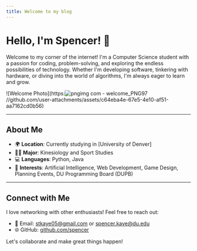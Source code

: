 ```yaml
---
title: Welcome to my blog
---
```



# Hello, I'm Spencer! 👋

Welcome to my corner of the internet! I'm a Computer Science student with a passion for coding, problem-solving, and exploring the endless possibilities of technology. Whether I'm developing software, tinkering with hardware, or diving into the world of algorithms, I'm always eager to learn and grow.


![Welcome Photo](https:![pngimg com - welcome_PNG97](https://github.com/user-attachments/assets/cb498a41-4c0e-4549-a664-98f913ecbe72)
//github.com/user-attachments/assets/c64eba4e-67e5-4e10-af51-aa7162cd0b56)

---

## About Me

- 🌍 **Location**: Currently studying in [University of Denver]
- 👨‍🎓 **Major**: Kinesiology and Sport Studies
- 💻 **Languages**: Python, Java
- 🚀 **Interests**: Artificial Intelligence, Web Development, Game Design, Planning Events, DU Programming Board (DUPB)

---

## Connect with Me

I love networking with other enthusiasts! Feel free to reach out:

- 📧 Email: stkaye05@gmail.com or spencer.kaye@du.edu
- 🌐 GitHub: [github.com/spencer](https://github.com/spencer)

Let's collaborate and make great things happen!
